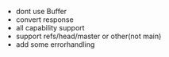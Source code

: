 
 - dont use Buffer
 - convert response
 - all capability support
 - support refs/head/master or other(not main)
 - add some errorhandling
